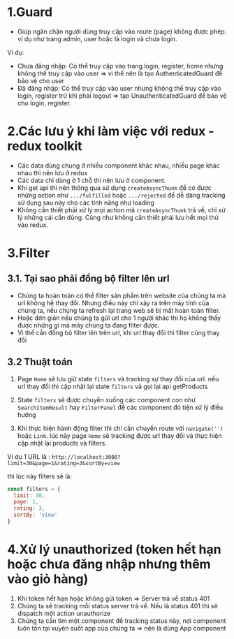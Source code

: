 # 1.Guard

- Giúp ngăn chặn người dùng truy cập vào route (page) không được phép. ví dụ như trang admin, user hoặc là login và chưa login.

Ví dụ:

- Chưa đăng nhập: Có thể truy cập vào trang login, register, home nhưng không thể truy cập vào user
  => vì thế nên là tạo AuthenticatedGuard để bảo vệ cho user
- Đã đăng nhập: Có thể truy cập vào user nhưng không thể truy cập vào login, register trừ khi phải logout => tạo UnauthenticatedGuard để bảo vệ cho login, register.

# 2.Các lưu ý khi làm việc với redux - redux toolkit

- Các data dùng chung ở nhiều component khác nhau, nhiều page khác nhau thì nên lưu ở redux
- Các data chỉ dùng ở 1 chỗ thì nên lưu ở component.
- Khi get api thì nên thông qua sử dụng `createAsyncThunk` để có được những action như `.../fulfilled` hoặc `.../rejected` để dễ dàng tracking sử dụng sau này cho các tính năng như loading
- Không cần thiết phải xử lý mọi action mà `createAsyncThunk` trả về, chỉ xử lý những cái cần dùng. Cũng như không cần thiết phải lưu hết mọi thứ vào redux.

# 3.Filter

## 3.1. Tại sao phải đồng bộ filter lên url

- Chúng ta hoàn toàn có thể filter sản phẩm trên website của chúng ta mà url không hề thay đổi.
  Nhưng điều này chỉ xảy ra trên máy tính của chúng ta, nếu chúng ta refresh lại trang web sẽ bị mất hoàn toàn filter.
- Hoặc đơn giản nếu chúng ta gửi url cho 1 người khác thì họ không thấy được những gì mà máy chúng ta đang filter được.
- Vì thế cần đồng bộ filter lên trên url, khi url thay đổi thì filter cũng thay đổi

## 3.2 Thuật toán

1. Page `Home` sẽ lưu giữ state `filters` và tracking sự thay đổi của url. nếu url thay đổi thì cập nhật lại state `filters` và gọi lại api getProducts

2. State `filters` sẽ được chuyển xuống các component con như `SearchItemResult` hay `FilterPanel` để các component đó tiện xử lý điều hướng

3. Khi thực hiện hành động filter thì chỉ cần chuyển route với `navigate('')` hoặc `Link`. lúc này page `Home` sẽ tracking được url thay đổi và thực hiện cập nhật lại products và filters.

Ví dụ 1 URL là : `http://localhost:3000?limit=30&page=1&rating=3&sortBy=view`

thì lúc này filters sẽ là:

```js
const filters = {
  limit: 30,
  page: 1,
  rating: 3,
  sortBy: 'view'
}
```

# 4.Xử lý unauthorized (token hết hạn hoặc chưa đăng nhập nhưng thêm vào giỏ hàng)

1. Khi token hết hạn hoặc không gửi token => Server trả về status 401
2. Chúng ta sẽ tracking mỗi status server trả về.
   Nếu là status 401 thì sẽ dispatch một action unauthorize
3. Chúng ta cần tìm một component để tracking status này, nơi component luôn tồn tại xuyên suốt app của chúng ta => nên là dùng App component
